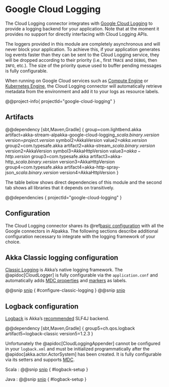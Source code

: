 # Google Cloud Logging

The Cloud Logging connector integrates with [Google Cloud Logging](https://cloud.google.com/logging/) to provide a logging backend for your application.
Note that at the moment it provides no support for directly interfacing with Cloud Logging APIs.

The loggers provided in this module are completely asynchronous and will never block your application.
To achieve this, if your application generates log events faster than they can be sent to the Cloud Logging service, they will be dropped according to their priority (i.e., first `TRACE` and `DEBUG`, then `INFO`, etc.).
The size of the priority queue used to buffer pending messages is fully configurable.

When running on Google Cloud services such as [Compute Engine](https://cloud.google.com/compute) or [Kubernetes Engine](https://cloud.google.com/kubernetes-engine), the Cloud Logging connector will automatically retrieve metadata from the environment and add it to your logs as resource labels.

@@project-info{ projectId="google-cloud-logging" }

## Artifacts

@@dependency [sbt,Maven,Gradle] {
group=com.lightbend.akka
artifact=akka-stream-alpakka-google-cloud-logging_$scala.binary.version$
version=$project.version$
symbol2=AkkaVersion
value2=$akka.version$
group2=com.typesafe.akka
artifact2=akka-stream_$scala.binary.version$
version2=AkkaVersion
symbol3=AkkaHttpVersion
value3=$akka-http.version$
group3=com.typesafe.akka
artifact3=akka-http_$scala.binary.version$
version3=AkkaHttpVersion
group4=com.typesafe.akka
artifact4=akka-http-spray-json_$scala.binary.version$
version4=AkkaHttpVersion
}

The table below shows direct dependencies of this module and the second tab shows all libraries that it depends on transitively.

@@dependencies { projectId="google-cloud-logging" }

## Configuration

The Cloud Logging connector shares its @ref[basic configuration](google-common.md) with all the Google connectors in Alpakka.
The following sections describe additional configuration necessary to integrate with the logging framework of your choice.

## Akka Classic logging configuration

[Classic Logging](https://doc.akka.io/docs/akka/current/logging.html) is Akka’s native logging framework.
The @apidoc[CloudLogger] is fully configurable via the `application.conf` and automatically adds [MDC properties](https://doc.akka.io/docs/akka/current/logging.html#logging-thread-akka-source-and-actor-system-in-mdc) and [markers](https://doc.akka.io/docs/akka/current/logging.html#using-markers) as labels.

@@snip [snip](/google-cloud-logging/src/test/resources/application.conf) { #configure-classic-logging }
@@snip [snip](/google-cloud-logging/src/main/resources/reference.conf)

## Logback configuration

[Logback](http://logback.qos.ch/) is Akka’s [recommended](https://doc.akka.io/docs/akka/current/typed/logging.html#logback) SLF4J backend.

@@dependency [sbt,Maven,Gradle] {
group5=ch.qos.logback
artifact5=logback-classic
version5=1.2.3
}

Unfortunately the @apidoc[CloudLoggingAppender] cannot be configured in your `logback.xml` and must be initialized programmatically after the @apidoc[akka.actor.ActorSystem] has been created.
It is fully configurable via its setters and supports [MDC](http://logback.qos.ch/manual/mdc.html).

Scala
: @@snip [snip](/google-cloud-logging/src/test/scala/akka/stream/alpakka/googlecloud/logging/logback/CloudLoggingAppenderSpec.scala) { #logback-setup }

Java
: @@snip [snip](/google-cloud-logging/src/test/java/akka/stream/alpakka/googlecloud/logging/logback/CloudLoggingAppenderTest.java) { #logback-setup }
